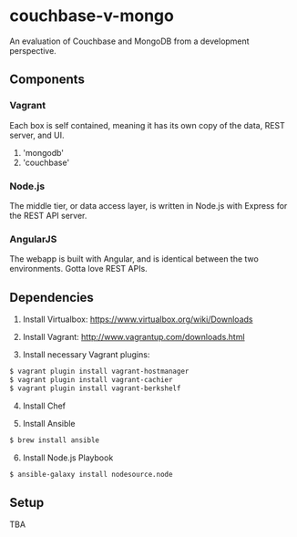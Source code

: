 # couchbase-v-mongo
An evaluation of Couchbase and MongoDB from a development perspective.

## Components
### Vagrant
Each box is self contained, meaning it has its own copy of the data, REST server, and UI.
  1. 'mongodb'
  2. 'couchbase'

### Node.js
The middle tier, or data access layer, is written in Node.js with Express for the REST API server.

### AngularJS
The webapp is built with Angular, and is identical between the two environments. Gotta love REST APIs.

## Dependencies
1. Install Virtualbox: https://www.virtualbox.org/wiki/Downloads

2. Install Vagrant: http://www.vagrantup.com/downloads.html

3. Install necessary Vagrant plugins:

```sh
$ vagrant plugin install vagrant-hostmanager
$ vagrant plugin install vagrant-cachier
$ vagrant plugin install vagrant-berkshelf
```

4. Install Chef

5. Install Ansible

```sh
$ brew install ansible
```
6. Install Node.js Playbook

```sh
$ ansible-galaxy install nodesource.node
```

## Setup
TBA
